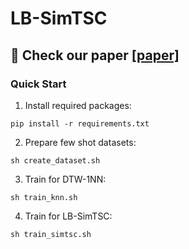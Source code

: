 # LB-SimTSC

## :tada: Check our paper [[paper]](https://arxiv.org/abs/2301.04838)

### Quick Start 
1. Install required packages:
``` 
pip install -r requirements.txt
```
2. Prepare few shot datasets:
``` 
sh create_dataset.sh
```
3. Train for DTW-1NN:
```
sh train_knn.sh
```
4. Train for LB-SimTSC:
```
sh train_simtsc.sh
```
